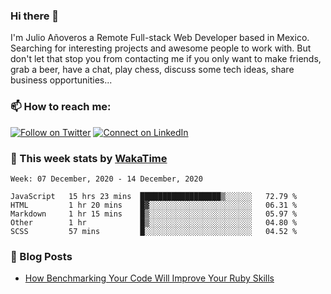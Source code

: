 ### Hi there 👋

I'm Julio Añoveros a Remote Full-stack Web Developer based in Mexico. Searching for interesting projects and awesome people to work with. But don't let that stop you from contacting me if you only want to make friends, grab a beer, have a chat, play chess, discuss some tech ideas, share business opportunities... 

### :mailbox: How to reach me:

[![Follow on Twitter](https://img.shields.io/badge/--twitter?label=Twitter&logo=Twitter&style=social)](https://twitter.com/AnoverosJulio) [![Connect on LinkedIn](https://img.shields.io/badge/--linkedin?label=LinkedIn&logo=LinkedIn&style=social)](https://www.linkedin.com/in/jubaan)

### :construction_worker: This week stats by [WakaTime]('https://wakatime.com')
<!--START_SECTION:waka-->
```text
Week: 07 December, 2020 - 14 December, 2020

JavaScript   15 hrs 23 mins  ██████████████████▒░░░░░░   72.79 % 
HTML         1 hr 20 mins    █▓░░░░░░░░░░░░░░░░░░░░░░░   06.31 % 
Markdown     1 hr 15 mins    █▒░░░░░░░░░░░░░░░░░░░░░░░   05.97 % 
Other        1 hr            █▒░░░░░░░░░░░░░░░░░░░░░░░   04.80 % 
SCSS         57 mins         █░░░░░░░░░░░░░░░░░░░░░░░░   04.52 % 
```
<!--END_SECTION:waka-->

### :newspaper: Blog Posts
<!-- BLOG-POST-LIST:START -->
- [How Benchmarking Your Code Will Improve Your Ruby Skills](https://dev.to/jubaan/how-benchmarking-your-code-will-improve-your-ruby-skills-2m83)
<!-- BLOG-POST-LIST:END -->



